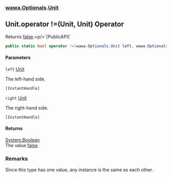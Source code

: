### [wawa.Optionals](wawa.Optionals.md 'wawa.Optionals').[Unit](Unit.md 'wawa.Optionals.Unit')

## Unit.operator !=(Unit, Unit) Operator

Returns [false](https://docs.microsoft.com/en-us/dotnet/csharp/language-reference/builtin-types/bool 'https://docs.microsoft.com/en-us/dotnet/csharp/language-reference/builtin-types/bool').<p/>`[PublicAPI]`

```csharp
public static bool operator !=(wawa.Optionals.Unit left, wawa.Optionals.Unit right);
```
#### Parameters

<a name='wawa.Optionals.Unit.op_Inequality(wawa.Optionals.Unit,wawa.Optionals.Unit).left'></a>

`left` [Unit](Unit.md 'wawa.Optionals.Unit')

The left-hand side.<p/>`[InstantHandle]`

<a name='wawa.Optionals.Unit.op_Inequality(wawa.Optionals.Unit,wawa.Optionals.Unit).right'></a>

`right` [Unit](Unit.md 'wawa.Optionals.Unit')

The right-hand side.<p/>`[InstantHandle]`

#### Returns
[System.Boolean](https://docs.microsoft.com/en-us/dotnet/api/System.Boolean 'System.Boolean')  
The value [false](https://docs.microsoft.com/en-us/dotnet/csharp/language-reference/builtin-types/bool 'https://docs.microsoft.com/en-us/dotnet/csharp/language-reference/builtin-types/bool').

### Remarks
  
Since this type has one value, any instance is the same as each other.
